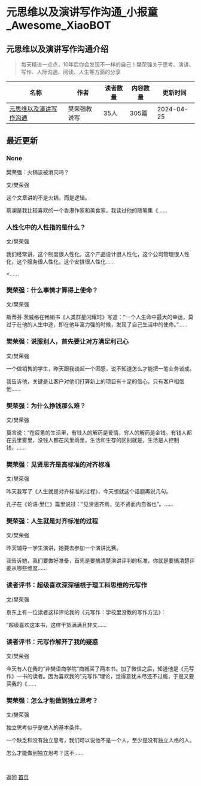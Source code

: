 # 元思维以及演讲写作沟通_小报童_Awesome_XiaoBOT

## 元思维以及演讲写作沟通介绍
> 每天精进一点点，10年后你会发现不一样的自己！樊荣强关于思考、演讲、写作、人际沟通、阅读、人生等方面的分享  
  


|名称|作者|读者数量|内容数量|更新时间|
|---|---|---|---|---|
|[元思维以及演讲写作沟通](https://xiaobot.net/p/fanrongqiang?refer=0b133df9-27dc-423b-8101-639049001c13)|樊荣强教说写|35人|305篇|2024-04-25|

## 最近更新
### None

樊荣强：火锅该被消灭吗？

文/樊荣强

这个文章讲的不是火锅，而是逻辑。

蔡澜是我比较喜欢的一个香港作家和美食家。我读过他的随笔集《......

### 人性化中的人性指的是什么？

文/樊荣强

我们经常讲，这个制度很人性化，这个产品设计很人性化，这个公司管理很人性化，这个服务很人性化，这个安排很人性化……

<......

### 樊荣强：什么事情才算得上使命？

文/樊荣强

斯蒂芬·茨威格在畅销书《人类群星闪耀时》写道：“一个人生命中最大的幸运，莫过于在他的人生中途，即在他年富力强的时候，发现了自己生活中的使命。”......

### 樊荣强：说服别人，首先要让对方满足利己心

文/樊荣强

一个做销售的学生，昨天跟我谈起一个困感，说不知道怎么才能把一笔业务谈成。

我告诉他，关键是让客户对他们打算新上的项目有十足的信心，只有客户相信他......

### 樊荣强：为什么挣钱那么难？

文/樊荣强

莫言说：“在疲惫的生活里，有钱人的解药是爱情，穷人的解药是金钱。有钱人都在云里雾里，没钱人都在风里雨里。生活和生存的区别就是，生活是人控制钱，......

### 樊荣强：见贤思齐是高标准的对齐标准

文/樊荣强

昨天我写了《人生就是对齐标准的过程》，今天想就这个话题再说几句。

孔子在《论语·里仁》篇里说过：“见贤思齐焉，见不贤而内自省也”。......

### 樊荣强：人生就是对齐标准的过程

文/樊荣强

昨天辅导一学生演讲，她要去参加一个演讲比赛。

我告诉她，我们要做好准备，首先是要搞清楚演讲评判的标准，你就是要搞清楚评委从哪些维度......

### 读者评书：超级喜欢深深植根于理工科思维的元写作

文/樊荣强

京东上有一位读者这样评论我的《元写作：学校里没教的写作方法​》：

“超级喜欢这本书，这样干货满满且非文......

### 读者评书：元写作解开了我的疑惑

文/樊荣强

今天有人在我的“非樊语商学院”商城买了两本书。加了微信之后，知道他是《元写作》一书的读者。因为喜欢我的“元写作”理论，觉得意犹未尽还不过瘾，于是又要买我的《......

### 樊荣强：怎么才能做到独立思考？

文/樊荣强

独立思考似乎是做人的基本条件。

一个缺乏和没有独立思考，我们可以说他不是一个人，至少是没有独立人格的人。

怎么才能做到独立思考？这不......


<a href="https://github.com/Reno9527/awesome-xiaobot" style="color: white; text-decoration: none;">awesome-xiaobot</a>

返回 [首页](../README.md)
